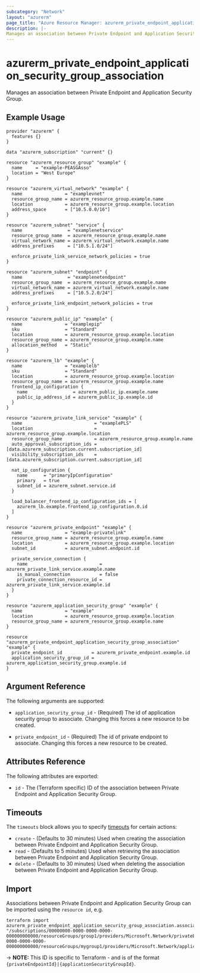 ```yaml
---
subcategory: "Network"
layout: "azurerm"
page_title: "Azure Resource Manager: azurerm_private_endpoint_application_security_group_association"
description: |-
Manages an association between Private Endpoint and Application Security Group.
---
```


# azurerm_private_endpoint_application_security_group_association

Manages an association between Private Endpoint and Application Security Group.

## Example Usage

```hcl
provider "azurerm" {
  features {}
}

data "azurerm_subscription" "current" {}

resource "azurerm_resource_group" "example" {
  name     = "example-PEASGAsso"
  location = "West Europe"
}

resource "azurerm_virtual_network" "example" {
  name                = "examplevnet"
  resource_group_name = azurerm_resource_group.example.name
  location            = azurerm_resource_group.example.location
  address_space       = ["10.5.0.0/16"]
}

resource "azurerm_subnet" "service" {
  name                 = "examplenetservice"
  resource_group_name  = azurerm_resource_group.example.name
  virtual_network_name = azurerm_virtual_network.example.name
  address_prefixes     = ["10.5.1.0/24"]

  enforce_private_link_service_network_policies = true
}

resource "azurerm_subnet" "endpoint" {
  name                 = "examplenetendpoint"
  resource_group_name  = azurerm_resource_group.example.name
  virtual_network_name = azurerm_virtual_network.example.name
  address_prefixes     = ["10.5.2.0/24"]

  enforce_private_link_endpoint_network_policies = true
}

resource "azurerm_public_ip" "example" {
  name                = "examplepip"
  sku                 = "Standard"
  location            = azurerm_resource_group.example.location
  resource_group_name = azurerm_resource_group.example.name
  allocation_method   = "Static"
}

resource "azurerm_lb" "example" {
  name                = "examplelb"
  sku                 = "Standard"
  location            = azurerm_resource_group.example.location
  resource_group_name = azurerm_resource_group.example.name
  frontend_ip_configuration {
    name                 = azurerm_public_ip.example.name
    public_ip_address_id = azurerm_public_ip.example.id
  }
}

resource "azurerm_private_link_service" "example" {
  name                           = "examplePLS"
  location                       = azurerm_resource_group.example.location
  resource_group_name            = azurerm_resource_group.example.name
  auto_approval_subscription_ids = [data.azurerm_subscription.current.subscription_id]
  visibility_subscription_ids    = [data.azurerm_subscription.current.subscription_id]

  nat_ip_configuration {
    name      = "primaryIpConfiguration"
    primary   = true
    subnet_id = azurerm_subnet.service.id
  }

  load_balancer_frontend_ip_configuration_ids = [
    azurerm_lb.example.frontend_ip_configuration.0.id
  ]
}

resource "azurerm_private_endpoint" "example" {
  name                = "example-privatelink"
  resource_group_name = azurerm_resource_group.example.name
  location            = azurerm_resource_group.example.location
  subnet_id           = azurerm_subnet.endpoint.id

  private_service_connection {
    name                           = azurerm_private_link_service.example.name
    is_manual_connection           = false
    private_connection_resource_id = azurerm_private_link_service.example.id
  }
}

resource "azurerm_application_security_group" "example" {
  name                = "example"
  location            = azurerm_resource_group.example.location
  resource_group_name = azurerm_resource_group.example.name
}

resource "azurerm_private_endpoint_application_security_group_association" "example" {
  private_endpoint_id           = azurerm_private_endpoint.example.id
  application_security_group_id = azurerm_application_security_group.example.id
}
```

## Argument Reference

The following arguments are supported:

* `application_security_group_id` - (Required) The id of application security group to associate. Changing this forces a new resource to be created.

* `private_endpoint_id` - (Required) The id of private endpoint to associate. Changing this forces a new resource to be created.

## Attributes Reference

The following attributes are exported:

* `id` - The (Terraform specific) ID of the association between Private Endpoint and Application Security Group.

## Timeouts

The `timeouts` block allows you to specify [timeouts](https://www.terraform.io/language/resources/syntax#operation-timeouts) for certain actions:

* `create` - (Defaults to 30 minutes) Used when creating the association between Private Endpoint and Application Security Group.
* `read` - (Defaults to 5 minutes) Used when retrieving the association between Private Endpoint and Application Security Group.
* `delete` - (Defaults to 30 minutes) Used when deleting the association between Private Endpoint and Application Security Group.

## Import

Associations between Private Endpoint and Application Security Group can be imported using the `resource id`, e.g.

```shell
terraform import azurerm_private_endpoint_application_security_group_association.association1 "/subscriptions/00000000-0000-0000-0000-000000000000/resourceGroups/group1/providers/Microsoft.Network/privateEndpoints/endpoints1|/subscriptions/00000000-0000-0000-0000-000000000000/resourceGroups/mygroup1/providers/Microsoft.Network/applicationSecurityGroups/securityGroup1",
```

-> **NOTE:** This ID is specific to Terraform - and is of the format `{privateEndpointId}|{applicationSecurityGroupId}`.
